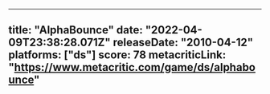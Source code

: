 
---
title: "AlphaBounce"
date: "2022-04-09T23:38:28.071Z"
releaseDate: "2010-04-12"
platforms: ["ds"]
score: 78
metacriticLink: "https://www.metacritic.com/game/ds/alphabounce"
---
